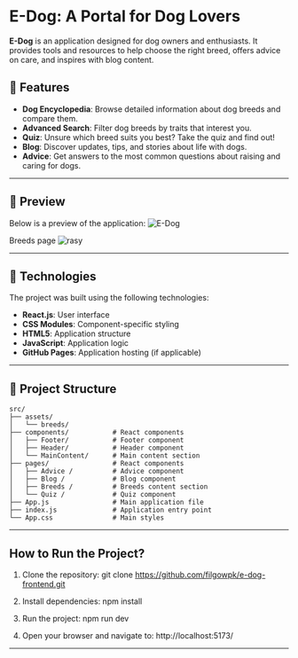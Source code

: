 # E-Dog: A Portal for Dog Lovers

**E-Dog** is an application designed for dog owners and enthusiasts. It provides tools and resources to help choose the right breed, offers advice on care, and inspires with blog content.

## 🐾 Features

- **Dog Encyclopedia**: Browse detailed information about dog breeds and compare them.
- **Advanced Search**: Filter dog breeds by traits that interest you.
- **Quiz**: Unsure which breed suits you best? Take the quiz and find out!
- **Blog**: Discover updates, tips, and stories about life with dogs.
- **Advice**: Get answers to the most common questions about raising and caring for dogs.

---

## 📸 Preview

Below is a preview of the application:
![E-Dog](https://github.com/user-attachments/assets/65d280eb-d7c5-4c60-a970-c9bd64377b34)

Breeds page
![rasy](https://github.com/user-attachments/assets/22709826-b0b9-4774-b9b3-eaba5667685a)


---

## 🔧 Technologies

The project was built using the following technologies:

- **React.js**: User interface
- **CSS Modules**: Component-specific styling
- **HTML5**: Application structure
- **JavaScript**: Application logic
- **GitHub Pages**: Application hosting (if applicable)

---

## 📂 Project Structure

```plaintext
src/
├── assets/
│   └── breeds/           
├── components/           # React components
│   ├── Footer/           # Footer component
│   ├── Header/           # Header component
│   └── MainContent/      # Main content section
├── pages/                # React components
│   ├── Advice /          # Advice component
│   ├── Blog /            # Blog component
│   ├── Breeds /          # Breeds content section
│   └── Quiz /            # Quiz component
├── App.js                # Main application file
├── index.js              # Application entry point
└── App.css               # Main styles
```

---

## How to Run the Project?

1. Clone the repository:
    git clone https://github.com/filgowpk/e-dog-frontend.git

2. Install dependencies:
    npm install

3. Run the project:
    npm run dev

4. Open your browser and navigate to:
    http://localhost:5173/

---

